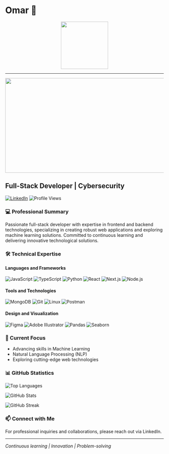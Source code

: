 # Omar 🚀

<div id="header" align="center">
  <img src="https://i.giphy.com/media/v1.Y2lkPTc5MGI3NjExc3Jncm9sejkyaHMxajQza3g2amVod2hnendtbWdtdHBjOWRvbjQ5ciZlcD12MV9pbnRlcm5hbF9naWZfYnlfaWQmY3Q9Zw/u1WhXLjwgcXpHJBMRM/giphy.gif" width="150"/>
</div>
<hr/>
<div align="center">
  <img src="https://media.giphy.com/media/dWesBcTLavkZuG35MI/giphy.gif" width="600" height="300" border-raduis="12"/>
</div>

## Full-Stack Developer | Cybersecurity

[![LinkedIn](https://img.shields.io/badge/LinkedIn-blue?style=for-the-badge&logo=linkedin&logoColor=white)](https://linkedin.com/in/oma)
![Profile Views](https://komarev.com/ghpvc/?username=oma&color=darkblue)

### 💻 Professional Summary

Passionate full-stack developer with expertise in frontend and backend technologies, specializing in creating robust web applications and exploring machine learning solutions. Committed to continuous learning and delivering innovative technological solutions.

### 🛠 Technical Expertise

#### Languages and Frameworks
![JavaScript](https://img.shields.io/badge/JavaScript-323330?style=for-the-badge&logo=javascript&logoColor=F7DF1E)
![TypeScript](https://img.shields.io/badge/TypeScript-007ACC?style=for-the-badge&logo=typescript&logoColor=white)
![Python](https://img.shields.io/badge/Python-3776AB?style=for-the-badge&logo=python&logoColor=white)
![React](https://img.shields.io/badge/React-20232A?style=for-the-badge&logo=react&logoColor=61DAFB)
![Next.js](https://img.shields.io/badge/next.js-000000?style=for-the-badge&logo=nextdotjs&logoColor=white)
![Node.js](https://img.shields.io/badge/Node.js-339933?style=for-the-badge&logo=nodedotjs&logoColor=white)

#### Tools and Technologies
![MongoDB](https://img.shields.io/badge/MongoDB-4EA94B?style=for-the-badge&logo=mongodb&logoColor=white)
![Git](https://img.shields.io/badge/Git-F05032?style=for-the-badge&logo=git&logoColor=white)
![Linux](https://img.shields.io/badge/Linux-FCC624?style=for-the-badge&logo=linux&logoColor=black)
![Postman](https://img.shields.io/badge/Postman-FF6C37?style=for-the-badge&logo=Postman&logoColor=white)

#### Design and Visualization
![Figma](https://img.shields.io/badge/Figma-F24E1E?style=for-the-badge&logo=figma&logoColor=white)
![Adobe Illustrator](https://img.shields.io/badge/Adobe%20Illustrator-FF9A00?style=for-the-badge&logo=adobe%20illustrator&logoColor=white)
![Pandas](https://img.shields.io/badge/Pandas-2C2D72?style=for-the-badge&logo=pandas&logoColor=white)
![Seaborn](https://img.shields.io/badge/Seaborn-informational?style=for-the-badge&logo=python&logoColor=white)

### 🌱 Current Focus

- Advancing skills in Machine Learning
- Natural Language Processing (NLP)
- Exploring cutting-edge web technologies

### 📊 GitHub Statistics

![Top Languages](https://github-readme-stats.vercel.app/api/top-langs?username=Omar-OTech&theme=dark&layout=compact)

![GitHub Stats](https://github-readme-stats.vercel.app/api?username=Omar-OTech&theme=dark&show_icons=true)

![GitHub Streak](https://github-readme-streak-stats.herokuapp.com/?user=Omar-OTech&theme=dark)

### 📫 Connect with Me

For professional inquiries and collaborations, please reach out via LinkedIn.

---

*Continuous learning | Innovation | Problem-solving*
